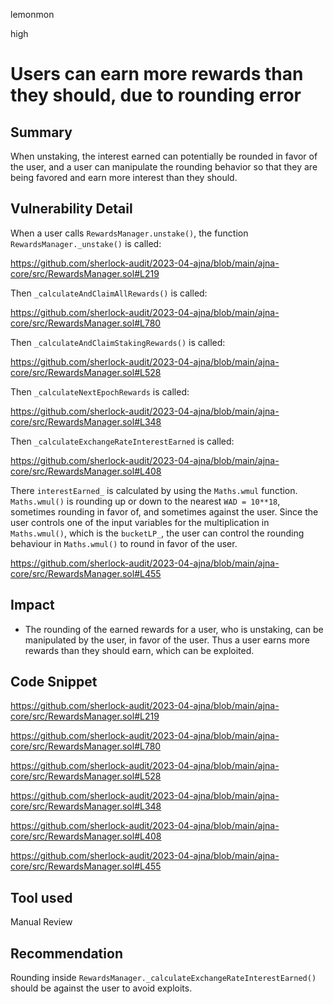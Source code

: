 lemonmon

high

# Users can earn more rewards than they should, due to rounding error

## Summary

When unstaking, the interest earned can potentially be rounded in favor of the user, and a user can manipulate the rounding behavior so that they are being favored and earn more interest than they should.

## Vulnerability Detail

When a user calls `RewardsManager.unstake()`, the function `RewardsManager._unstake()` is called:

https://github.com/sherlock-audit/2023-04-ajna/blob/main/ajna-core/src/RewardsManager.sol#L219

Then `_calculateAndClaimAllRewards()` is called:

https://github.com/sherlock-audit/2023-04-ajna/blob/main/ajna-core/src/RewardsManager.sol#L780

Then `_calculateAndClaimStakingRewards()` is called:

https://github.com/sherlock-audit/2023-04-ajna/blob/main/ajna-core/src/RewardsManager.sol#L528

Then `_calculateNextEpochRewards` is called:

https://github.com/sherlock-audit/2023-04-ajna/blob/main/ajna-core/src/RewardsManager.sol#L348

Then `_calculateExchangeRateInterestEarned` is called:

https://github.com/sherlock-audit/2023-04-ajna/blob/main/ajna-core/src/RewardsManager.sol#L408

There `interestEarned_` is calculated by using the `Maths.wmul` function. `Maths.wmul()` is rounding up or down to the nearest `WAD = 10**18`, sometimes rounding in favor of, and sometimes against the user. Since the user controls one of the input variables for the multiplication in `Maths.wmul()`, which is the `bucketLP_`, the user can control the rounding behaviour in `Maths.wmul()` to round in favor of the user.

https://github.com/sherlock-audit/2023-04-ajna/blob/main/ajna-core/src/RewardsManager.sol#L455

## Impact

- The rounding of the earned rewards for a user, who is unstaking, can be manipulated by the user, in favor of the user. Thus a user earns more rewards than they should earn, which can be exploited.

## Code Snippet

https://github.com/sherlock-audit/2023-04-ajna/blob/main/ajna-core/src/RewardsManager.sol#L219

https://github.com/sherlock-audit/2023-04-ajna/blob/main/ajna-core/src/RewardsManager.sol#L780

https://github.com/sherlock-audit/2023-04-ajna/blob/main/ajna-core/src/RewardsManager.sol#L528

https://github.com/sherlock-audit/2023-04-ajna/blob/main/ajna-core/src/RewardsManager.sol#L348

https://github.com/sherlock-audit/2023-04-ajna/blob/main/ajna-core/src/RewardsManager.sol#L408

https://github.com/sherlock-audit/2023-04-ajna/blob/main/ajna-core/src/RewardsManager.sol#L455

## Tool used

Manual Review

## Recommendation

Rounding inside `RewardsManager._calculateExchangeRateInterestEarned()` should be against the user to avoid exploits.